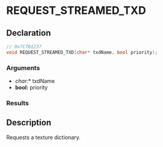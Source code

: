 # REQUEST_STREAMED_TXD

## Declaration
```cpp
// 0x7C7B1237
void REQUEST_STREAMED_TXD(char* txdName, bool priority);
```

### Arguments
- **char*:** txdName
- **bool:** priority

### Results

## Description
Requests a texture dictionary.